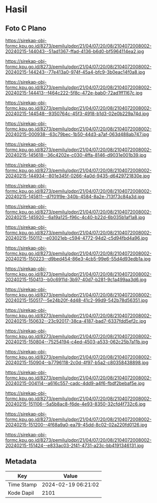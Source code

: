 # Hasil

## Foto C Plano

https://sirekap-obj-formc.kpu.go.id/8273/pemilu/pdpr/21/04/07/20/08/2104072008002-20240215-144043--51ad1367-ffad-4136-b6d0-bf5964114ea2.jpg

https://sirekap-obj-formc.kpu.go.id/8273/pemilu/pdpr/21/04/07/20/08/2104072008002-20240215-144243--77e413a0-974f-45a4-bfc9-3b0eac14f0a8.jpg

https://sirekap-obj-formc.kpu.go.id/8273/pemilu/pdpr/21/04/07/20/08/2104072008002-20240215-144413--f464c222-5f8c-472e-bab0-72ad1ff1167c.jpg

https://sirekap-obj-formc.kpu.go.id/8273/pemilu/pdpr/21/04/07/20/08/2104072008002-20240215-144548--9350764c-45f3-4918-b1d3-02e0b229a74d.jpg

https://sirekap-obj-formc.kpu.go.id/8273/pemilu/pdpr/21/04/07/20/08/2104072008002-20240215-000938--63c79bec-1b50-44d3-a7af-063d488ab747.jpg

https://sirekap-obj-formc.kpu.go.id/8273/pemilu/pdpr/21/04/07/20/08/2104072008002-20240215-145618--36c4202e-c030-4ffa-8146-d9031e001b39.jpg

https://sirekap-obj-formc.kpu.go.id/8273/pemilu/pdpr/21/04/07/20/08/2104072008002-20240215-144934--801e345f-0266-4a0d-9435-d6429721830e.jpg

https://sirekap-obj-formc.kpu.go.id/8273/pemilu/pdpr/21/04/07/20/08/2104072008002-20240215-145811--d7f01f9e-340b-4584-8a2e-713f73c84a3d.jpg

https://sirekap-obj-formc.kpu.go.id/8273/pemilu/pdpr/21/04/07/20/08/2104072008002-20240215-145920--6a19a125-f96c-4c40-b22d-6b035b1af1a8.jpg

https://sirekap-obj-formc.kpu.go.id/8273/pemilu/pdpr/21/04/07/20/08/2104072008002-20240215-150112--e03021eb-c594-4772-94d2-c5d94fbd4a96.jpg

https://sirekap-obj-formc.kpu.go.id/8273/pemilu/pdpr/21/04/07/20/08/2104072008002-20240215-150223--d9bed454-86e3-4cb5-99e6-55d4d93edb1a.jpg

https://sirekap-obj-formc.kpu.go.id/8273/pemilu/pdpr/21/04/07/20/08/2104072008002-20240215-150413--b0c6911d-3b97-40d7-b281-9c1a499aa3d6.jpg

https://sirekap-obj-formc.kpu.go.id/8273/pemilu/pdpr/21/04/07/20/08/2104072008002-20240215-150517--5e24b20f-4d48-41c2-99d9-542b78d56351.jpg

https://sirekap-obj-formc.kpu.go.id/8273/pemilu/pdpr/21/04/07/20/08/2104072008002-20240215-150632--23c92017-38ca-4187-bad7-6337fdd5ef2c.jpg

https://sirekap-obj-formc.kpu.go.id/8273/pemilu/pdpr/21/04/07/20/08/2104072008002-20240215-150804--75254194-c4ed-4503-a533-062c25b7a11b.jpg

https://sirekap-obj-formc.kpu.go.id/8273/pemilu/pdpr/21/04/07/20/08/2104072008002-20240215-150904--b7796118-2c0d-4f97-b5a2-c80358438898.jpg

https://sirekap-obj-formc.kpu.go.id/8273/pemilu/pdpr/21/04/07/20/08/2104072008002-20240215-004114--a616c557-cadc-4dd9-a4f6-fbdf2bebaf5e.jpg

https://sirekap-obj-formc.kpu.go.id/8273/pemilu/pdpr/21/04/07/20/08/2104072008002-20240215-151106--5a5b8ac8-f6de-4e93-8350-32cfd4f732c6.jpg

https://sirekap-obj-formc.kpu.go.id/8273/pemilu/pdpr/21/04/07/20/08/2104072008002-20240215-151200--4f68a9a0-ea79-45dd-8c02-02a220fd0126.jpg

https://sirekap-obj-formc.kpu.go.id/8273/pemilu/pdpr/21/04/07/20/08/2104072008002-20240215-151424--e833ac03-2f41-4731-a23c-bb4191346131.jpg


## Metadata

| Key        | Value               |
| ---------- | ------------------- |
| Time Stamp | 2024-02-19 06:21:02 |
| Kode Dapil | 2101                |



